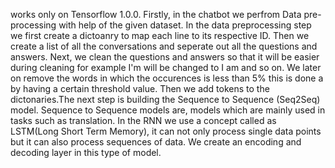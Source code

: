 works only on Tensorflow 1.0.0. Firstly, in the chatbot we perfrom Data pre-processing with help of the given dataset. In the data preprocessing step we first create a dictoanry to map each line to its respective ID. Then we create a list of all the conversations and seperate out all the questions and answers. Next, we clean the questions and answers so that it will be easier during cleaning for example I'm will be changed to I am and so on. We later on remove the words in which the occurences is less than 5% this is done a by having a certain threshold value. Then we add tokens to the dictonaries.The next step is building the Sequence to Sequence (Seq2Seq) model. Sequence to Sequence models are, models which are mainly used in tasks such as translation. In the RNN we use a concept called as LSTM(Long Short Term Memory), it can not only process single data points but it can also process sequences of data. We create an encoding and decoding layer in this type of model.
